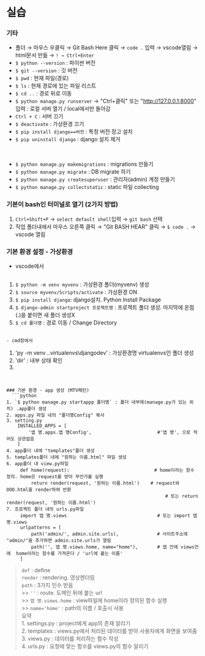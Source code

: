 
# 실습  

### 기타  
- 폴더 → 마우스 우클릭 → Git Bash Here 클릭 → `code .` 입력 → vscode열림 → html문서 만듦 → `! → Ctrl+Enter`  
- `$ python --version` : 파이썬 버전  
- `$ git --version` : 깃 버전  
- `$ pwd` : 현재 파일(경로)  
- `$ ls` : 현재 경로에 있는 파일 리스트  
- `$ cd ..` : 경로 뒤로 이동
- `$ python manage.py runserver` → "Ctrl+클릭" 또는 "http://127.0.0.1:8000" 입력 : 로컬 서버 열기 / local에서만 돌아감  
- `Ctrl + C` : 서버 끄기  
- `$ deactivate` : 가상환경 끄기  
- `$ pip install django==버전` : 특정 버전 장고 설치  
- `$ pip uninstall django` : django 설치 제거  

<br>

- `$ python manage.py makemigrations` : migrations 만들기  
- `$ python manage.py migrate` : DB migrate 하기  
- `$ python manage.py createsuperuser` : 관리자(admin) 계정 만들기  
- `$ python manage.py collectstatic` : static 파일 collecting  


### 기본이 bash인 터미널로 열기 (2가지 방법)  
1. `Ctrl+Shift+P` → `select default shell`입력 → `git bash` 선택  
2. 작업 폴더내에서 마우스 오른쪽 클릭 → "Git BASH HEAR" 클릭 → `$ code .` → vscode 열림 


### 기본 환경 설정 - 가상환경 
- vscode에서 
  ```
1. `$ python -m venv myvenv` : 가상환경 폴더(myvenv) 생성  
2. `$ source myvenv/Scripts/activate` : 가상환경 ON  
3. `$ pip install django`: django설치. Python Install Package  
4. `$ django-admin startproject 프로젝트명` : 프로젝트 폴더 생성. 마지막에 온점(.)을 붙이면 새 폴더 생성X  
5. `$ cd 폴더명` : 경로 이동 / Change Directory  
  ```  
  
- cmd창에서  
```
1. 'py -m venv .\.virtualenvs\djangodev' : 가상환경명 virtualenvs인 폴더 생성
2. 'dir' : 내부 상태 확인
3. 
```
  
  
### 기본 환경 - app 생성 (MTV패턴)  
  ```python
1. `$ python manage.py startappp 폴더명` : 폴더 내부에(manage.py가 있는 위치) .app폴더 생성  
2. apps.py 파일 내의 "폴더명Config" 복사
3. setting.py
    INSTALLED_APPS = [
        '앱 명.apps.앱 명Config',                        #'앱 명', 으로 적어도 상관없음
    ]
4. app폴더 내에 "templates"폴더 생성
5. templates폴더 내에 "원하는 이름.html" 파일 생성
6. app폴더 내 view.py파일
     def home(request):                               # home이라는 함수 정의. home은 request를 받아 무언가를 실행
         return render(request, '원하는 이름.html')    # request와 OOO.html을 render하여 반환
                                                          # 또는 return render(request, '원하는 이름.html')
7. 프로젝트 폴더 내의 urls.py파일
     import 앱 명.views                                 # 또는 import 앱명.views
     urlpatterns = [
         path('admin/', admin.site.urls),              # 사이트주소에 "admin/"을 추가하면 admin.site.urls가 열림
         path('', 앱 명.views.home, name="home"),       # 앱 안에 views안에  home이라는 함수를 가져온다 / 'url에 붙는 이름'
     ]         
  ```  
  > `def` : define  
  > `render` : rendering. 영상렌더링  
  > `path` : 3가지 인수 받음  
    >> `''` : route. 도메인 뒤에 붙는 url  
    >> `앱 명.views.home` : view파일에 home이라 정의된 함수 실행  
    >> `name='home'` : path의 이름 / 호출시 사용  
  > 요약  
    1. settings.py : project에게 app의 존재 알리기  
    2. templates : views.py에서 처리된 데이터를 받아 사용자에게 화면을 보여줌  
    3. views.py : 데이터를 처리하는 함수 작성  
    4. urls.py : 요청에 맞는 함수를 views.py의 함수 알리기  
